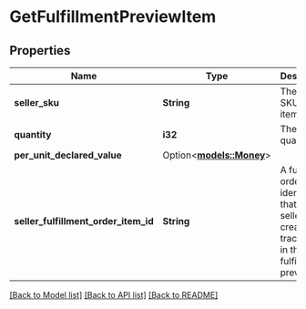 # GetFulfillmentPreviewItem

## Properties

Name | Type | Description | Notes
------------ | ------------- | ------------- | -------------
**seller_sku** | **String** | The seller SKU of the item. | 
**quantity** | **i32** | The item quantity. | 
**per_unit_declared_value** | Option<[**models::Money**](Money.md)> |  | [optional]
**seller_fulfillment_order_item_id** | **String** | A fulfillment order item identifier that the seller creates to track items in the fulfillment preview. | 

[[Back to Model list]](../README.md#documentation-for-models) [[Back to API list]](../README.md#documentation-for-api-endpoints) [[Back to README]](../README.md)


